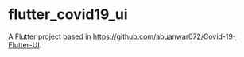 # flutter_covid19_ui

A Flutter project based in https://github.com/abuanwar072/Covid-19-Flutter-UI.


